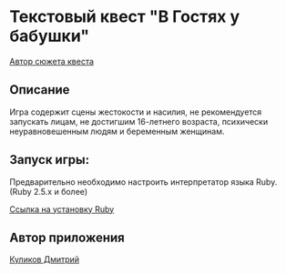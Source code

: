 
# Текстовый квест "В Гостях у бабушки"

[Автор сюжета квеста](http://apero.ru/%D0%A3%D1%87%D0%B0%D1%81%D1%82%D0%BD%D0%B8%D0%BA%D0%B8/%D0%A8%D0%BC%D0%B5%D0%BB%D1%8C)

## Описание

Игра содержит сцены жестокости и насилия, 
не рекомендуется запускать лицам, не достигшим 16-летнего возраста, 
психически неуравновешенным людям и беременным женщинам.

## Запуск игры:

Предварительно необходимо настроить интерпретатор языка Ruby. (Ruby 2.5.x и более)

[Ссылка на установку Ruby](https://www.ruby-lang.org/ru/documentation/installation/)

## Автор приложения
[Куликов Дмитрий](https://github.com/Dimaon)

